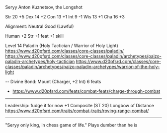 Seryy Anton Kuznetsov, the Longshot

Str 20  +5
Dex 14  +2
Con 13  +1
Int 9   -1
Wis 13  +1
Cha 16  +3

Alignment: Neutral Good (Lawful)

Human
+2 Str
+1 feat
+1 skill

Level 14 Paladin (Holy Tactician / Warrior of Holy Light)
https://www.d20pfsrd.com/classes/core-classes/paladin/
https://www.d20pfsrd.com/classes/core-classes/paladin/archetypes/paizo-paladin-archetypes/holy-tactician
https://www.d20pfsrd.com/classes/core-classes/paladin/archetypes/paizo-paladin-archetypes/warrior-of-the-holy-light

--
Divine Bond: Mount (Charger, +2 Int)
6 feats
- https://www.d20pfsrd.com/feats/combat-feats/charge-through-combat


---

Leadership: fudge it for now
+1 Composite (ST 20) Longbow of Distance
https://www.d20pfsrd.com/traits/combat-traits/roving-range-combat/

---

"Seryy only king, in chess game of life."
Plays dumber than he is
